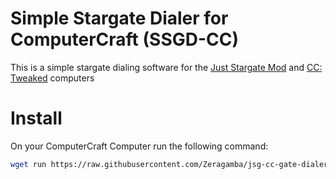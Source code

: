 Simple Stargate Dialer for ComputerCraft (SSGD-CC)
==================================================

This is a simple stargate dialing software for the [Just Stargate Mod](https://modrinth.com/mod/jsg)
and [CC: Tweaked](https://modrinth.com/mod/cc-tweaked) computers

# Install

On your ComputerCraft Computer run the following command:

```sh
wget run https://raw.githubusercontent.com/Zeragamba/jsg-cc-gate-dialer/refs/tags/v0.1.0/install.lua
```
